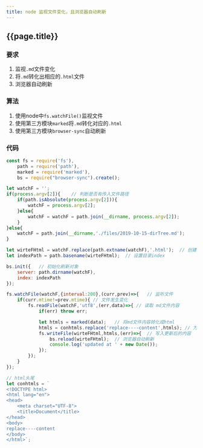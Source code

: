 ```yaml
---
title: node 监视文件变化，且浏览器自动刷新
---
```


## {{page.title}}

### 要求

1. 监视```.md```文件变化
2. 将```.md```转化出相应的```.html```文件
3. 浏览器自动刷新

### 算法

1. 使用node中```fs.watchFile()```监视文件
2. 使用第三方模块```marked```将```.md```转化对应的```.html```
3. 使用第三方模块```browser-sync```自动刷新

### 代码

```javascript
const fs = require('fs'),
	path = require('path'),
	marked = require('marked'),
	bs = require("browser-sync").create();

let watchF = '';
if(process.argv[2]){	// 判断是否有传入文件路径
	if(path.isAbsolute(process.argv[2])){
		watchF = process.argv[2];
	}else{
		watchF = watchF = path.join(__dirname, process.argv[2]);
	}
}else{
	watchF = path.join(__dirname,'./files/2019-10-15-dirTree.md');
}

let wirteFHtml = watchF.replace(path.extname(watchF),'.html');	// 创建同名的html文件
let indexPath = path.basename(wirteFHtml);	// 设置目录index

bs.init({	// 初始化刷新对象
	server: path.dirname(watchF),
	index: indexPath
});

fs.watchFile(watchF,{interval:200},(curr,prev)=>{	// 监听文件
	if(curr.mtime!=prev.mtime){	// 文件发生变化
		fs.readFile(watchF,'utf8',(err,data)=>{	// 读取 md文件内容
			if(err) throw err;

			let htmls = marked(data);	// 将md文件内容转化成html
			htmls = conhtmls.replace('replace----content',htmls); // 为html内容加上头尾
			fs.writeFile(wirteFHtml,htmls,(err)=>{	// 写入更新后的内容
				bs.reload(wirteFHtml);	// 浏览器自动刷新
				console.log('updated at ' + new Date());
			});
		});
	}
});

// html头尾
let conhtmls = `
<!DOCTYPE html>
<html lang="en">
<head>
	<meta charset="UTF-8">
	<title>Document</title>
</head>
<body>
replace----content
</body>
</html>`;
```
